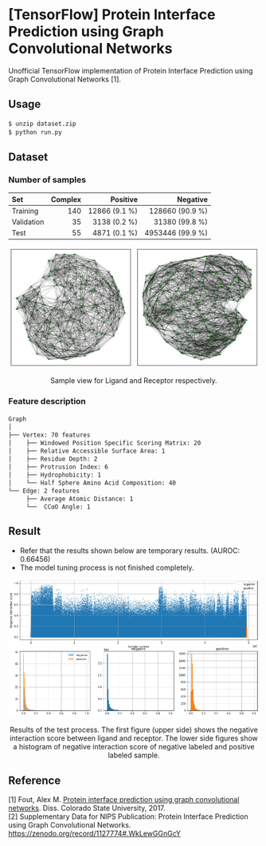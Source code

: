 [TensorFlow] Protein Interface Prediction using Graph Convolutional Networks
=====
Unofficial TensorFlow implementation of Protein Interface Prediction using Graph Convolutional Networks [1].  

## Usage
``` sh
$ unzip dataset.zip
$ python run.py
```

## Dataset

### Number of samples
|Set|Complex|Positive|Negative|
|:---|---:|---:|---:|
|Training|140|12866 (9.1 %)|128660 (90.9 %)|
|Validation|35|3138 (0.2 %)|31380 (99.8 %)|
|Test|55|4871 (0.1 %)|4953446 (99.9 %)|

<div align="center">
  <p>
    <img src="./figures/ligand.png" width="250">
    <img src="./figures/receptor.png" width="250">
  </p>
  <p>Sample view for Ligand and Receptor respectively.</p>
</div>

### Feature description

```
Graph
│
├── Vertex: 70 features
│    ├── Windowed Position Specific Scoring Matrix: 20
│    ├── Relative Accessible Surface Area: 1
│    ├── Residue Depth: 2
│    ├── Protrusion Index: 6
│    ├── Hydrophobicity: 1
│    └── Half Sphere Amino Acid Composition: 40
└── Edge: 2 features
     ├── Average Atomic Distance: 1
     └──  CCαO Angle: 1
```

## Result
* Refer that the results shown below are temporary results. (AUROC: 0.66456)  
* The model tuning process is not finished completely.  
<div align="center">
  <p>
    <img src="./figures/result.png" width="800">
  </p>
  <p>Results of the test process. The first figure (upper side) shows the negative interaction score between ligand and receptor. The lower side figures show a histogram of negative interaction score of negative labeled and positive labeled sample.</p>
</div>

## Reference
[1] Fout, Alex M. <a href="https://mountainscholar.org/handle/10217/185661">Protein interface prediction using graph convolutional networks</a>. Diss. Colorado State University, 2017.  
[2] Supplementary Data for NIPS Publication: Protein Interface Prediction using Graph Convolutional Networks. https://zenodo.org/record/1127774#.WkLewGGnGcY
